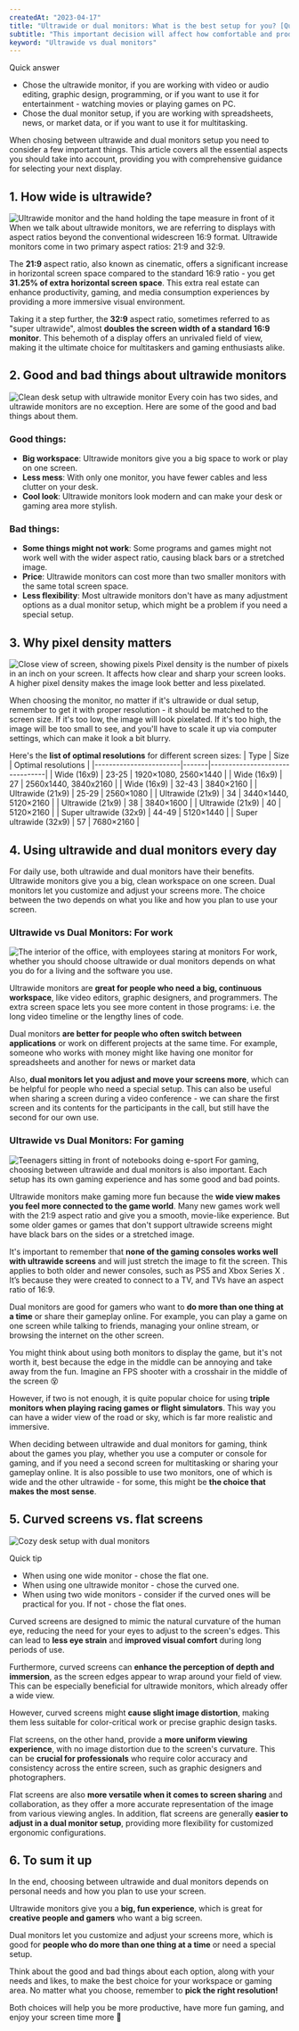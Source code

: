 ```yaml
---
createdAt: "2023-04-17"
title: "Ultrawide or dual monitors: What is the best setup for you? [Quick guide]"
subtitle: "This important decision will affect how comfortable and productive you are. Our easy-to-understand guide will teach you all about ultrawide and dual monitors. This will help you make the best choice for your needs and likes."
keyword: "Ultrawide vs dual monitors"
---
```

<div class="md-border">
<div class="md-border-title">Quick answer</div>

- Chose the ultrawide monitor, if you are working with video or audio editing, graphic design, programming, or if you want to use it for entertainment - watching movies or playing games on PC.
- Chose the dual monitor setup, if you are working with spreadsheets, news, or market data, or if you want to use it for multitasking.
</div>

When chosing between ultrawide and dual monitors setup you need to consider a few important things.
This article covers all the essential aspects you should take into account, providing you with comprehensive guidance for selecting your next display.

## 1. How wide is ultrawide?
![Ultrawide monitor and the hand holding the tape measure in front of it](/images/posts/ultrawide-vs-dual-monitors/my_ultrawide_and_measure_tape.jpg)
When we talk about ultrawide monitors, we are referring to displays with aspect ratios beyond the conventional widescreen 16:9 format. 
Ultrawide monitors come in two primary aspect ratios: 21:9 and 32:9. 

The **21:9** aspect ratio, also known as cinematic, offers a significant increase in horizontal screen space compared to the standard 16:9 ratio - you get **31.25% of extra horizontal screen space**.
This extra real estate can enhance productivity, gaming, and media consumption experiences by providing a more immersive visual environment.

Taking it a step further, the **32:9** aspect ratio, sometimes referred to as "super ultrawide", almost **doubles the screen width of a standard 16:9 monitor**. 
This behemoth of a display offers an unrivaled field of view, making it the ultimate choice for multitaskers  and gaming enthusiasts alike.

## 2. Good and bad things about ultrawide monitors
![Clean desk setup with ultrawide monitor](/images/posts/ultrawide-vs-dual-monitors/luke_peters_ultrawide_setup.jpg)
Every coin has two sides, and ultrawide monitors are no exception. Here are some of the good and bad things about them.

### Good things:

- **Big workspace**: Ultrawide monitors give you a big space to work or play on one screen.
- **Less mess**: With only one monitor, you have fewer cables and less clutter on your desk.
- **Cool look**: Ultrawide monitors look modern and can make your desk or gaming area more stylish.

### Bad things:

- **Some things might not work**: Some programs and games might not work well with the wider aspect ratio, causing black bars or a stretched image.
- **Price**: Ultrawide monitors can cost more than two smaller monitors with the same total screen space.
- **Less flexibility**: Most ultrawide monitors don't have as many adjustment options as a dual monitor setup, which might be a problem if you need a special setup.

## 3. Why pixel density matters
![Close view of screen, showing pixels](/images/posts/ultrawide-vs-dual-monitors/pixels.jpg)
Pixel density is the number of pixels in an inch on your screen. It affects how clear and sharp your screen looks.
A higher pixel density makes the image look better and less pixelated.

When choosing the monitor, no matter if it's ultrawide or dual setup, remember to get it with proper resolution - it should be matched to the screen size.
If it's too low, the image will look pixelated.
If it's too high, the image will be too small to see, and you'll have to scale it up via computer settings, which can make it look a bit blurry.

Here's the **list of optimal resolutions** for different screen sizes:
| Type                   | Size  | Optimal resolutions            |
|------------------------|-------|--------------------------------|
| Wide (16x9)            | 23-25 | 1920×1080, 2560×1440           |
| Wide (16x9)            | 27    | 2560x1440, 3840x2160           |
| Wide (16x9)            | 32-43 | 3840×2160                      |
| Ultrawide (21x9)       | 25-29 | 2560×1080                      |
| Ultrawide (21x9)       | 34    | 3440×1440, 5120×2160           |
| Ultrawide (21x9)       | 38    | 3840×1600                      |
| Ultrawide (21x9)       | 40    | 5120×2160                      |
| Super ultrawide (32x9) | 44-49 | 5120×1440                      |
| Super ultrawide (32x9) | 57    | 7680×2160                      |

## 4. Using ultrawide and dual monitors every day
For daily use, both ultrawide and dual monitors have their benefits.
Ultrawide monitors give you a big, clean workspace on one screen.
Dual monitors let you customize and adjust your screens more.
The choice between the two depends on what you like and how you plan to use your screen.

### Ultrawide vs Dual Monitors: For work
![The interior of the office, with employees staring at monitors](/images/posts/ultrawide-vs-dual-monitors/work_environment.jpg)
For work, whether you should choose ultrawide or dual monitors depends on what you do for a living and the software you use.

Ultrawide monitors are **great for people who need a big, continuous workspace**, like video editors, graphic designers, and programmers.
The extra screen space lets you see more content in those programs: i.e. the long video timeline or the lengthy lines of code.

Dual monitors **are better for people who often switch between applications** or work on different projects at the same time.
For example, someone who works with money might like having one monitor for spreadsheets and another for news or market data

Also, **dual monitors let you adjust and move your screens more**, which can be helpful for people who need a special setup. 
This can also be useful when sharing a screen during a video conference - we can share the first screen and its contents for the participants in the call, but still have the second for our own use.

### Ultrawide vs Dual Monitors: For gaming
![Teenagers sitting in front of notebooks doing e-sport](/images/posts/ultrawide-vs-dual-monitors/gaming.jpg)
For gaming, choosing between ultrawide and dual monitors is also important.
Each setup has its own gaming experience and has some good and bad points.

Ultrawide monitors make gaming more fun because the **wide view makes you feel more connected to the game world**.
Many new games work well with the 21:9 aspect ratio and give you a smooth, movie-like experience.
But some older games or games that don't support ultrawide screens might have black bars on the sides or a stretched image.

It's important to remember that **none of the gaming consoles works well with ultrawide screens** and will just stretch the image to fit the screen.
This applies to both older and newer consoles, such as PS5 and Xbox Series X .
It’s because they were created to connect to a TV, and TVs have an aspect ratio of 16:9.

Dual monitors are good for gamers who want to **do more than one thing at a time** or share their gameplay online.
For example, you can play a game on one screen while talking to friends, managing your online stream, or browsing the internet on the other screen.

You might think about using both monitors to display the game, but it's not worth it, best because the edge in the middle can be annoying and take away from the fun.
Imagine an FPS shooter with a crosshair in the middle of the screen 😵

However, if two is not enough, it is quite popular choice for using **triple monitors when playing racing games or flight simulators**.
This way you can have a wider view of the road or sky, which is far more realistic and immersive.

When deciding between ultrawide and dual monitors for gaming, think about the games you play, whether you use a computer or console for gaming, and if you need a second screen for multitasking or sharing your gameplay online.
It is also possible to use two monitors, one of which is wide and the other ultrawide - for some, this might be **the choice that makes the most sense**.

## 5. Curved screens vs. flat screens
![Cozy desk setup with dual monitors](/images/posts/ultrawide-vs-dual-monitors/cozy_dual_monitor_setup.jpg)
<div class="md-border">
<div class="md-border-title">Quick tip</div>

- When using one wide monitor - chose the flat one.
- When using one ultrawide monitor - chose the curved one.
- When using two wide monitors - consider if the curved ones will be practical for you. If not - chose the flat ones.
</div>

Curved screens are designed to mimic the natural curvature of the human eye, reducing the need for your eyes to adjust to the screen's edges.
This can lead to **less eye strain** and **improved visual comfort** during long periods of use.

Furthermore, curved screens can **enhance the perception of depth and immersion**, as the screen edges appear to wrap around your field of view.
This can be especially beneficial for ultrawide monitors, which already offer a wide view.

However, curved screens might **cause slight image distortion**, making them less suitable for color-critical work or precise graphic design tasks.

Flat screens, on the other hand, provide a **more uniform viewing experience**, with no image distortion due to the screen's curvature.
This can be **crucial for professionals** who require color accuracy and consistency across the entire screen, such as graphic designers and photographers.

Flat screens are also **more versatile when it comes to screen sharing** and collaboration, as they offer a more accurate representation of the image from various viewing angles. 
In addition, flat screens are generally **easier to adjust in a dual monitor setup**, providing more flexibility for customized ergonomic configurations.

## 6. To sum it up
In the end, choosing between ultrawide and dual monitors depends on personal needs and how you plan to use your screen.

Ultrawide monitors give you a **big, fun experience**, which is great for **creative people and gamers** who want a big screen.

Dual monitors let you customize and adjust your screens more, which is good for **people who do more than one thing at a time** or need a special setup.

Think about the good and bad things about each option, along with your needs and likes, to make the best choice for your workspace or gaming area.
No matter what you choose, remember to **pick the right resolution!**

Both choices will help you be more productive, have more fun gaming, and enjoy your screen time more 👾